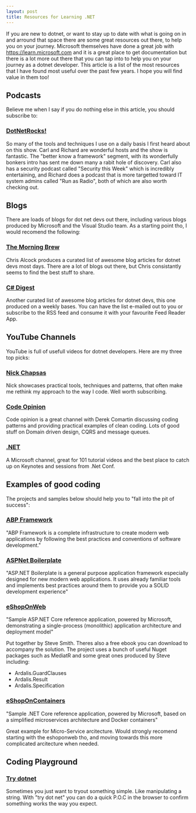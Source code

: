 ```yaml
---
layout: post
title: Resources for Learning .NET
--- 
```


If you are new to dotnet, or want to stay up to date with what is going on in and arround that space there are some great resources out there, to help you on your journey. Microsoft themselves have done a great job with https://learn.microsoft.com and it is a great place to get documentation but there is a lot more out there that you can tap into to help you on your journey as a dotnet developer. This article is a list of the most resources that I have found most useful over the past few years. I hope you will find value in them too!

## Podcasts

Believe me when I say if you do nothing else in this article, you should subscribe to:

### [DotNetRocks!](https://www.dotnetrocks.com/) 
So many of the tools and techniques I use on a daily basis I first heard about on this show. Carl and Richard are wonderful hosts and the show is fantastic. The "better know a framework" segment, with its wonderfully bonkers intro has sent me down many a rabit hole of discovery. Carl also has a security podcast called "Security this Week" which is incredibly entertaining, and Richard does a podcast that is more targetted toward IT system admins called "Run as Radio", both of which are also worth checking out. 

## Blogs

There are loads of blogs for dot net devs out there, including various blogs produced by Microsoft and the Visual Studio team. As a starting point tho, I would recomend the following:

### [The Morning Brew](https://blog.cwa.me.uk/)
Chris Alcock produces a curated list of awesome blog articles for dotnet devs most days. There are a lot of blogs out there, but Chris consistantly seems to find the best stuff to share. 

### [C# Digest](https://csharpdigest.net/)
Another curated list of awesome blog articles for dotnet devs, this one produced on a weekly bases. You can have the list e-mailed out to you or subscribe to the RSS feed and consume it with your favourite Feed Reader App. 

## YouTube Channels
YouTube is full of usefull videos for dotnet developers. Here are my three top picks:

### [Nick Chapsas](https://www.youtube.com/@nickchapsas)
Nick showcases practical tools, techniques and patterns, that often make me rethink my approach to the way I code. Well worth subscribing.

### [Code Opinion](https://www.youtube.com/@CodeOpinion)
Code opinion is a great channel with Derek Comartin discussing coding patterns and providing practical examples of clean coding. Lots of good stuff on Domain driven design, CQRS and message queues. 

### [.NET](https://www.youtube.com/@dotnet)
A Microsoft channel, great for 101  tutorial videos and the best place to catch up on Keynotes and sessions from .Net Conf.

## Examples of good coding
The projects and samples below should help you to "fall into the pit of success":

### [ABP Framework](https://abp.io)
"ABP Framework is a complete infrastructure to create modern web applications by following the best practices and conventions of software development."

### [ASPNet Boilerplate](https://aspnetboilerplate.com/)
"ASP.NET Boilerplate is a general purpose application framework especially designed for new modern web applications. It uses already familiar tools and implements best practices around them to provide you a SOLID development experience"

### [eShopOnWeb](https://github.com/dotnet-architecture/eShopOnWeb)
"Sample ASP.NET Core reference application, powered by Microsoft, demonstrating a single-process (monolithic) application architecture and deployment model"

Put together by Steve Smith. Theres also a free ebook you can download to accompany the solution. The project uses a bunch of useful Nuget packages such as MediatR and some great ones produced by Steve including:

- Ardalis.GuardClauses
- Ardalis.Result
- Ardalis.Specification

### [eShopOnContainers](https://github.com/dotnet-architecture/eShopOnContainers)
"Sample .NET Core reference application, powered by Microsoft, based on a simplified microservices architecture and Docker containers"

Great example for Micro-Service arcitecture. Would strongly recomend starting with the eshoponweb tho, and moving towards this more complicated arcitecture when needed. 

## Coding Playground

### [Try dotnet](https://try.dot.net/)

Sometimes you just want to tryout something simple. Like manipulating a string. With "try dot net" you can do a quick P.O.C in the browser to confirm something works the way you expect.
